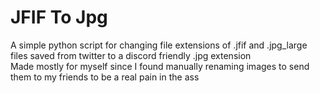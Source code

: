 # JFIF To Jpg
 A simple python script for changing file extensions of .jfif and .jpg_large files saved from twitter to a discord friendly .jpg extension  
 Made mostly for myself since I found manually renaming images to send them to my friends to be a real pain in the ass


